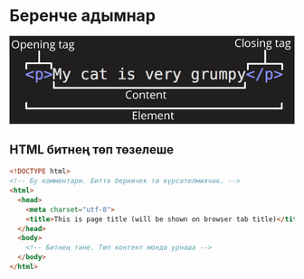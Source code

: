 Беренче адымнар
===============

![Anatomy of an HTML element](/images/img-1.png)


HTML битнең төп төзелеше
------------------------
```html
<!DOCTYPE html>
<!-- Бу комментари. Биттә берничек тә күрсәтелмиячәк. -->
<html>
  <head>
    <meta charset="utf-8">
    <title>This is page title (will be shown on browser tab title)</title>
  </head>
  <body>
    <!-- Битнең тәне. Төп контент монда урнаша -->
  </body>
</html>
```

